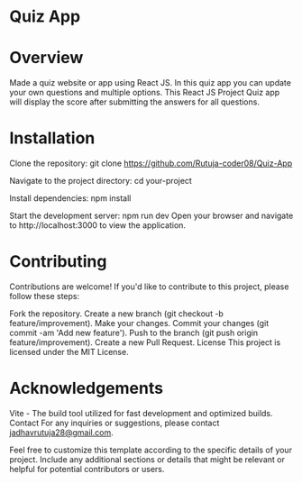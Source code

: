 # Quiz App

# Overview
Made a quiz website or app using React JS. In this quiz app you can update your own questions and multiple options. This React JS Project Quiz app will display the score after submitting the answers for  all questions.

# Installation
Clone the repository:
git clone https://github.com/Rutuja-coder08/Quiz-App

Navigate to the project directory: cd your-project

Install dependencies: npm install

Start the development server: npm run dev
Open your browser and navigate to http://localhost:3000 to view the application.

# Contributing
Contributions are welcome! If you'd like to contribute to this project, please follow these steps:

Fork the repository.
Create a new branch (git checkout -b feature/improvement).
Make your changes.
Commit your changes (git commit -am 'Add new feature').
Push to the branch (git push origin feature/improvement).
Create a new Pull Request.
License This project is licensed under the MIT License.

# Acknowledgements
Vite - The build tool utilized for fast development and optimized builds.
Contact For any inquiries or suggestions, please contact jadhavrutuja28@gmail.com.

Feel free to customize this template according to the specific details of your project.
Include any additional sections or details that might be relevant or helpful for potential contributors or users.
